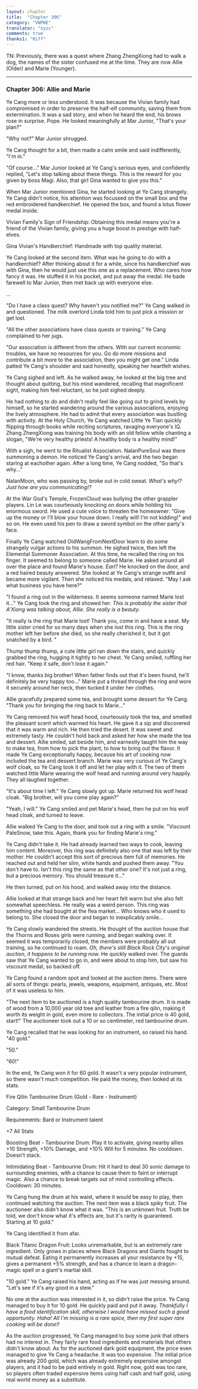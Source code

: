 ```yaml
---
layout: chapter
title:  "Chapter 306"
category: "VWPWE"
translator: "syzc"
comments: true
thanks1: "Riff"
---
```


TN: Previously, there was a quest where Zhang ZhengXiong had to walk a dog, the names of the sister confused me at the time. They are now Allie (Older) and Marie (Younger).

---

### Chapter 306: Allie and Marie

Ye Cang more or less understood. It was because the Vivian family had compromised in order to preserve the half-elf community, saving them from extermination. It was a sad story, and when he heard the end, his brows rose in surprise. Pope. He looked meaningfully at Mar Junior, "That's your plan?"

"Why not?" Mar Junior shrugged.

Ye Cang thought for a bit, then made a calm smile and said indifferently, "I'm in."

"Of course..." Mar Junior looked at Ye Cang's serious eyes, and confidently replied, "Let's stop talking about these things. This is the reward for you given by boss Magi. Also, that girl Gina wanted to give you this."

When Mar Junior mentioned Gina, he started looking at Ye Cang strangely. Ye Cang didn't notice, his attention was focussed on the small box and the red embroidered handkerchief. He opened the box, and found a lotus flower medal inside.

Vivian Family's Sign of Friendship: Obtaining this medal means you're a friend of the Vivian family, giving you a huge boost in prestige with half-elves.

Gina Vivian's Handkerchief: Handmade with top quality material.

Ye Cang looked at the second item. What was he going to do with a handkerchief? After thinking about it for a while, since his handkerchief was with Gina, then he would just use this one as a replacement. Who cares how fancy it was. He stuffed it in his pocket, and put away the medal. He bade farewell to Mar Junior, then met back up with everyone else.

...

"Do I have a class quest? Why haven't you notified me?" Ye Cang walked in and questioned. The milk overlord Linda told him to just pick a mission or get lost.

"All the other associations have class quests or training." Ye Cang complained to her jugs.

"Our association is different from the others. With our current economic troubles, we have no resources for you. Go do more missions and contribute a bit more to the association, then you might get one." Linda patted Ye Cang's shoulder and said honestly, speaking her heartfelt wishes.

Ye Cang sighed and left. As he walked away, he looked at the big tree and thought about quitting, but his mind wandered, recalling that magnificent sight, making him feel reluctant, so he just sighed deeply.

He had nothing to do and didn't really feel like going out to grind levels by himself, so he started wandering around the various associations, enjoying the lively atmosphere. He had to admit that every association was bustling with activity. At the Holy Church, Ye Cang watched Little Ye Tian quickly flipping through books while reciting scriptures, ravaging everyone's IQ. Zhang ZhengXiong was training his body with an old fellow while chanting a slogan, "We're very healthy priests! A healthy body is a healthy mind!"

With a sigh, he went to the Ritualist Association. NalanPureSoul was there summoning a demon. He noticed Ye Cang's arrival, and the two began staring at eachother again. After a long time, Ye Cang nodded, "So that's why..."

NalanMoon, who was passing by, broke out in cold sweat. *What's why!? Just how are you communicating!?*

At the War God's Temple, FrozenCloud was bullying the other grappler players. Lin Le was courteously knocking on doors while holding his enormous sword. He used a cute voice to threaten the homeowner: "Give up the money or I'll blow your house down. I really will! I'm not kidding!" and so on. He even used his pen to draw a sword symbol on the other party's face.

Finally Ye Cang watched OldWangFromNextDoor learn to do some strangely vulgar actions to his summon. He sighed twice, then left the Elemental Summoner Association. At this time, he recalled the ring on his finger. It seemed to belong to someone called Marie. He asked around all over the place and found Marie's house. *Earl?* He knocked on the door, and a red haired beauty answered. She looked at Ye Cang's strange outfit and became more vigilant. Then she noticed his medals, and relaxed. "May I ask what business you have here?"

"I found a ring out in the wilderness. It seems someone named Marie lost it..." Ye Cang took the ring and showed her. *This is probably the sister that A'Xiong was talking about, Allie. She really is a beauty.*

"It really is the ring that Marie lost! Thank you, come in and have a seat. My little sister cried for so many days when she lost this ring. This is the ring mother left her before she died, so she really cherished it, but it got snatched by a bird. "

Thump thump thump, a cute little girl ran down the stairs, and quickly grabbed the ring, hugging it tightly to her chest. Ye Cang smiled, ruffling her red hair. "Keep it safe, don't lose it again."

"I know, thanks big brother! When father finds out that it's been found, he'll definitely be very happy too..." Marie put a thread through the ring and wore it securely around her neck, then tucked it under her clothes.

Allie gracefully prepared some tea, and brought some dessert for Ye Cang. "Thank you for bringing the ring back to Marie..."

Ye Cang removed his wolf head hood, courteously took the tea, and smelled the pleasant scent which warmed his heart. He gave it a sip and discovered that it was warm and rich. He then tried the desert. It was sweet and extremely tasty. He couldn't hold back and asked her how she made the tea and dessert. Allie smiled, sat beside him, and earnestly taught him the way to make tea, from how to pick the plant, to how to bring out the flavor. It made Ye Cang exceptionally happy, because his art of cooking now included the tea and dessert branch. Marie was very curious of Ye Cang's wolf cloak, so Ye Cang took it off and let her play with it. The two of them watched little Marie wearing the wolf head and running around very happily. They all laughed together.

"It's about time I left." Ye Cang slowly got up. Marie returned his wolf head cloak. "Big brother, will you come play again?"

"Yeah, I will." Ye Cang smiled and pet Marie's head, then he put on his wolf head cloak, and turned to leave.

Allie walked Ye Cang to the door, and took out a ring with a smile. "Viscount PaleSnow, take this. Again, thank you for finding Marie's ring."

Ye Cang didn't take it. He had already learned two ways to cook, leaving him content. Moreover, this ring was definitely also one that was left by their mother. He couldn't accept this sort of precious item full of memories. He reached out and held her slim, white hands and pushed them away. "You don't have to. Isn't this ring the same as that other one? It's not just a ring, but a precious memory. You should treasure it..."

He then turned, put on his hood, and walked away into the distance.

Allie looked at that strange back and her heart felt warm but she also felt somewhat speechless. He really was a weird person. This ring was something she had bought at the flea market... Who knows who it used to belong to. She closed the door and began to inexplicably smile...

Ye Cang slowly wandered the streets. He thought of the auction house that the Thorns and Roses girls were running, and began walking over. It seemed it was temporarily closed, the members were probably all out training, so he continued to roam. *Oh, there's still Black Rock City's original auction, it happens to be running now.* He quickly walked over. The guards saw that Ye Cang wanted to go in, and were about to stop him, but saw his viscount medal, so backed off.

Ye Cang found a random spot and looked at the auction items. There were all sorts of things: pearls, jewels, weapons, equipment, antiques, etc. Most of it was useless to him.

"The next item to be auctioned is a high quality tambourine drum. It is made of wood from a 10,000 year old tree and leather from a fire qilin, making it worth its weight in gold, even more to collectors. The initial price is 40 gold, start!" The auctioneer took out a 10 or so centimeter, red tambourine drum.

Ye Cang recalled that he was looking for an instrument, so raised his hand. "40 gold."

"50."

"60!"

In the end, Ye Cang won it for 60 gold. It wasn't a very popular instrument, so there wasn't much competition. He paid the money, then looked at its stats.

Fire Qilin Tambourine Drum (Gold - Rare - Instrument)

Category: Small Tambourine Drum

Requirements: Bard or Instrument talent

+7 All Stats

Boosting Beat - Tambourine Drum: Play it to activate, giving nearby allies +10 Strength, +10% Damage, and +10% Will for 5 minutes. No cooldown. Doesn't stack.

Intimidating Beat - Tambourine Drum: Hit it hard to deal 30 sonic damage to surrounding enemies, with a chance to cause them to faint or interrupt magic. Also a chance to break targets out of mind controlling effects. Cooldown: 30 minutes.

Ye Cang hung the drum at his waist, where it would be easy to play, then continued watching the auction. The next item was a black spiky fruit. The auctioneer also didn't know what it was. "This is an unknown fruit. Truth be told, we don't know what it's effects are, but it's rarity is guaranteed. Starting at 10 gold."

Ye Cang identified it from afar.

Black Titanic Dragon Fruit: Looks unremarkable, but is an extremely rare ingredient. Only grows in places where Black Dragons and Giants fought to mutual defeat. Eating it permanently increases all your resistance by +15, gives a permanent +5% strength, and has a chance to learn a dragon-magic spell or a giant's martial skill.

"10 gold." Ye Cang raised his hand, acting as if he was just messing around. "Let's see if it's any good in a stew."

No one at the auction was interested in it, so didn't raise the price. Ye Cang managed to buy it for 10 gold. He quickly paid and put it away. *Thankfully I have a food identification skill, otherwise I would have missed such a good opportunity. Haha! All I'm missing is a rare spice, then my first super rare cooking will be done!!*

As the auction progressed, Ye Cang managed to buy some junk that others had no interest in. They fairly rare food ingredients and materials that others didn't know about. As for the auctioned dark gold equipment, the price even managed to give Ye Cang a headache. It was too expensive. The initial price was already 200 gold, which was already extremely expensive amongst players, and it had to be paid entirely in gold. Right now, gold was too rare, so players often traded expensive items using half cash and half gold, using real world money as a substitute.
